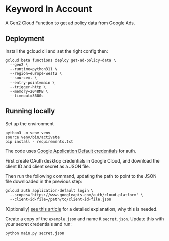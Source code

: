 # Keyword In Account

A Gen2 Cloud Function to get ad policy data from Google Ads.

## Deployment

Install the gcloud cli and set the right config then:

```
gcloud beta functions deploy get-ad-policy-data \
  --gen2 \
  --runtime=python311 \
  --region=europe-west2 \
  --source=. \
  --entry-point=main \
  --trigger-http \
  --memory=2048MB \
  --timeout=3600s
```

## Running locally
Set up the environment
```
python3 -m venv venv
source venv/bin/activate
pip install - requirements.txt
```

The code uses [Google Application Default credentials](
https://google-auth.readthedocs.io/en/master/reference/google.auth.html) for
auth.

First create OAuth desktop credentials in Google Cloud, and download the client
ID and client secret as a JSON file.

Then run the following command, updating the path to point to the JSON file
downloaded in the previous step:
```
gcloud auth application-default login \
  --scopes='https://www.googleapis.com/auth/cloud-platform' \
  --client-id-file=/path/to/client-id-file.json
```
[Optionally] [see this article](
https://medium.com/google-cloud/google-oauth-credential-going-deeper-the-hard-way-f403cf3edf9d)
for a detailed explanation, why this is needed.

Create a copy of the `example.json` and name it `secret.json`. Update this with
your secret credentials and run:

```
python main.py secret.json
```
